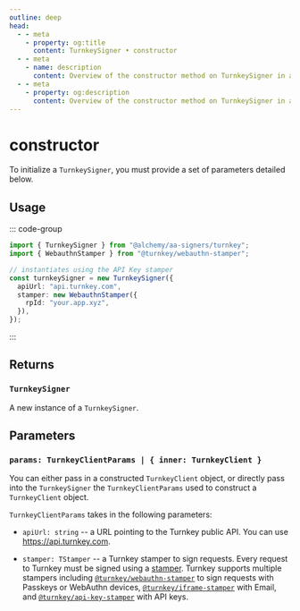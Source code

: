 ```yaml
---
outline: deep
head:
  - - meta
    - property: og:title
      content: TurnkeySigner • constructor
  - - meta
    - name: description
      content: Overview of the constructor method on TurnkeySigner in aa-signers
  - - meta
    - property: og:description
      content: Overview of the constructor method on TurnkeySigner in aa-signers
---
```


# constructor

To initialize a `TurnkeySigner`, you must provide a set of parameters detailed below.

## Usage

::: code-group

```ts [example.ts]
import { TurnkeySigner } from "@alchemy/aa-signers/turnkey";
import { WebauthnStamper } from "@turnkey/webauthn-stamper";

// instantiates using the API Key stamper
const turnkeySigner = new TurnkeySigner({
  apiUrl: "api.turnkey.com",
  stamper: new WebauthnStamper({
    rpId: "your.app.xyz",
  }),
});
```

:::

## Returns

### `TurnkeySigner`

A new instance of a `TurnkeySigner`.

## Parameters

### `params: TurnkeyClientParams | { inner: TurnkeyClient }`

You can either pass in a constructed `TurnkeyClient` object, or directly pass into the `TurnkeySigner` the `TurnkeyClientParams` used to construct a `TurnkeyClient` object.

`TurnkeyClientParams` takes in the following parameters:

- `apiUrl: string` -- a URL pointing to the Turnkey public API. You can use https://api.turnkey.com.

- `stamper: TStamper` -- a Turnkey stamper to sign requests. Every request to Turnkey must be signed using a [stamper](https://docs.turnkey.com/category/api-design). Turnkey supports multiple stampers including [`@turnkey/webauthn-stamper`](https://github.com/tkhq/sdk/tree/main/packages/webauthn-stamper) to sign requests with Passkeys or WebAuthn devices, [`@turnkey/iframe-stamper`](https://github.com/tkhq/sdk/tree/main/packages/iframe-stamper) with Email, and [`@turnkey/api-key-stamper`](https://github.com/tkhq/sdk/tree/main/packages/api-key-stamper) with API keys.
